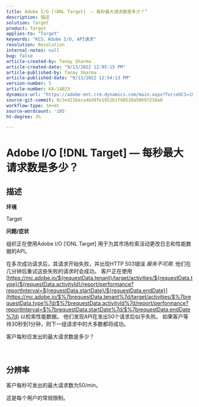 ```yaml
---
title: Adobe I/O [!DNL Target]  — 每秒最大请求数是多少？”
description: 描述
solution: Target
product: Target
applies-to: "Target"
keywords: "KCS，Adobe I/O, API请求"
resolution: Resolution
internal-notes: null
bug: false
article-created-by: Tanay Sharma .
article-created-date: "9/13/2022 12:05:15 PM"
article-published-by: Tanay Sharma .
article-published-date: "9/13/2022 12:54:13 PM"
version-number: 5
article-number: KA-14023
dynamics-url: "https://adobe-ent.crm.dynamics.com/main.aspx?forceUCI=1&pagetype=entityrecord&etn=knowledgearticle&id=b391cf4d-5c33-ed11-9db1-002248086735"
source-git-commit: 0c3e421beca46d9fe1952b1f98538a50697216a0
workflow-type: tm+mt
source-wordcount: '185'
ht-degree: 3%

---
```


# Adobe I/O [!DNL Target]  — 每秒最大请求数是多少？

## 描述


<b>环境</b>

Target



<b>问题/症状</b>

组织正在使用Adobe I/O [!DNL Target] 用于为其市场检索活动更改日志和性能数据的API。

在多次成功请求后，其请求开始失败，并出现HTTP 503错误 *服务不可用*. 他们在几分钟后重试这些失败的请求时会成功。 客户正在使用 [https://mc.adobe.io/${requestData.tenant}/target/activities/${requestData.type}/${requestData.activityId}/report/performance?reportInterval=${requestData.startDate}/${requestData.endDate}](https://mc.adobe.io/$%7brequestData.tenant%7d/target/activities/$%7brequestData.type%7d/$%7brequestData.activityId%7d/report/performance?reportInterval=$%7brequestData.startDate%7d/$%7brequestData.endDate%7d) 以检索性能数据。 他们发现API在发出50个请求后似乎失败。 如果客户等待30秒到1分钟，则下一组请求中的大多数都将成功。



客户每秒应发出的最大请求数是多少？
<br><br> <br>

## 分辨率


客户每秒可发出的最大请求数为50/min。

这是每个用户的常规限制。
